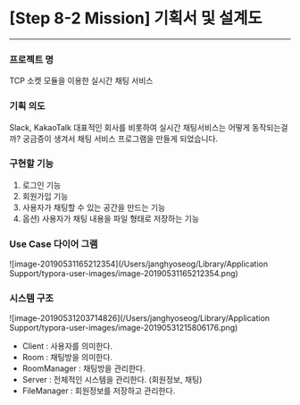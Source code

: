 # [Step 8-2 Mission] 기획서 및 설계도

---



### 프로젝트 명
TCP 소켓 모듈을 이용한 실시간 채팅 서비스



### 기획 의도
Slack, KakaoTalk 대표적인 회사를 비롯하여 실시간 채팅서비스는 어떻게 동작되는걸까? 궁금증이 생겨서 채팅 서비스 프로그램을 만들게 되었습니다.



### 구현할 기능
1. 로그인 기능
2. 회원가입 기능
3. 사용자가 채팅할 수 있는 공간을 만드는 기능
4. 옵션) 사용자가 채팅 내용을 파일 형태로 저장하는 기능



### Use Case 다이어 그램



![image-20190531165212354](/Users/janghyoseog/Library/Application Support/typora-user-images/image-20190531165212354.png)



### 시스템 구조



![image-20190531203714826](/Users/janghyoseog/Library/Application Support/typora-user-images/image-20190531215806176.png)

* Client        : 사용자를 의미한다.
* Room          : 채팅방을 의미한다.
* RoomManager   : 채팅방을 관리한다.
* Server        : 전체적인 시스템을 관리한다. (회원정보, 채팅)
* FileManager   : 회원정보를 저장하고 관리한다.